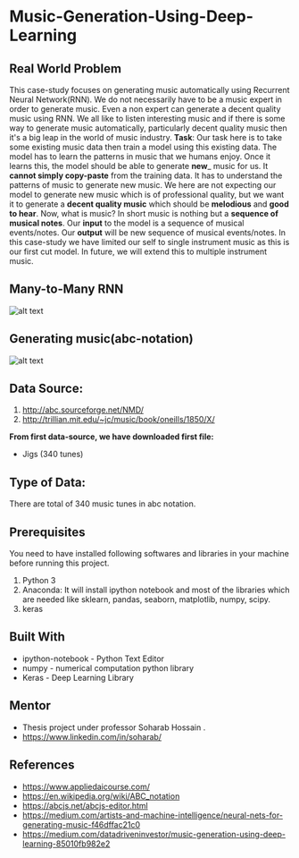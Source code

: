 # Music-Generation-Using-Deep-Learning
## Real World Problem
This case-study focuses on generating music automatically using Recurrent Neural Network(RNN). 
We do not necessarily have to be a music expert in order to generate music. Even a non expert can generate a decent quality music using RNN.
We all like to listen interesting music and if there is some way to generate music automatically, particularly decent quality music then it's a big leap in the world of music industry.
__Task__: Our task here is to take some existing music data then train a model using this existing data. The model has to learn the patterns in music that we humans enjoy. Once it learns this, the model should be able to generate __new___ music for us. It __cannot simply copy-paste__ from the training data. It has to understand the patterns of music to generate new music. We here are not expecting our model to generate new music which is of professional quality, but we want it to generate a __decent quality music__ which should be __melodious__ and __good to hear__.
Now, what is music? In short music is nothing but a __sequence of musical notes__. Our __input__ to the model is a sequence of musical events/notes. Our __output__ will be new sequence of musical events/notes. In this case-study we have limited our self to single instrument music as this is our first cut model. In future, we will extend this to multiple instrument music.
## Many-to-Many RNN
![alt text](https://miro.medium.com/max/1400/1*PinsNtKyu-b8EhHz-VR3Tg.png)
## Generating music(abc-notation)
![alt text](https://miro.medium.com/max/1400/1*pPo4rXle7ttifQajRwMIgw.png)
## Data Source:
1. http://abc.sourceforge.net/NMD/
2. http://trillian.mit.edu/~jc/music/book/oneills/1850/X/

__From first data-source, we have downloaded first file:__
* Jigs (340 tunes)
## Type of Data:
There are total of 340 music tunes in abc notation.
## Prerequisites
You need to have installed following softwares and libraries in your machine before running this project.
1. Python 3
2. Anaconda: It will install ipython notebook and most of the libraries which are needed like sklearn, pandas, seaborn, matplotlib, numpy, scipy.
3. keras
## Built With
* ipython-notebook - Python Text Editor
* numpy - numerical computation python library
* Keras - Deep Learning Library
## Mentor
* Thesis project under professor Soharab Hossain .
* https://www.linkedin.com/in/soharab/
## References
* https://www.appliedaicourse.com/
* https://en.wikipedia.org/wiki/ABC_notation
* https://abcjs.net/abcjs-editor.html
* https://medium.com/artists-and-machine-intelligence/neural-nets-for-generating-music-f46dffac21c0
* https://medium.com/datadriveninvestor/music-generation-using-deep-learning-85010fb982e2

